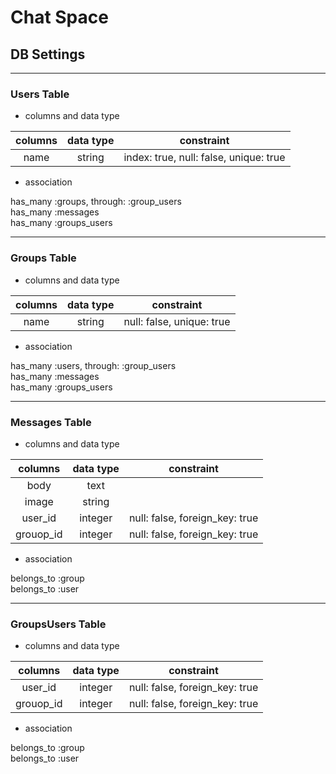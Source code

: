 # Chat Space
## DB Settings

***

### Users Table

- columns and data type

| columns | data type | constraint |
|:-------:|:---------:|:----------:|
| name | string | index: true, null: false, unique: true |

- association

has_many :groups, through: :group_users  
has_many :messages  
has_many :groups_users

***

### Groups Table

- columns and data type

| columns | data type | constraint |
|:-------:|:---------:|:----------:|
| name | string | null: false, unique: true |

- association

has_many :users, through: :group_users  
has_many :messages  
has_many :groups_users

***

### Messages Table

- columns and data type

| columns | data type | constraint |
|:-------:|:---------:|:----------:|
| body | text ||
| image | string ||
| user_id | integer | null: false, foreign_key: true |
| grouop_id | integer | null: false, foreign_key: true |

- association

belongs_to :group  
belongs_to :user

***

### GroupsUsers Table

- columns and data type

| columns | data type | constraint |
|:-------:|:---------:|:----------:|
| user_id | integer | null: false, foreign_key: true |
| grouop_id | integer | null: false, foreign_key: true |

- association

belongs_to :group  
belongs_to :user

